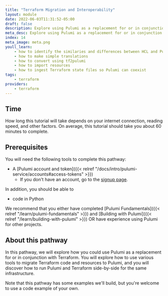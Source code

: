 ```yaml
---
title: "Terraform Migration and Interoperability"
layout: module
date: 2022-06-03T11:31:52-05:00
draft: false
description: Explore using Pulumi as a replacement for or in conjunction with Terraform.
meta_desc: Explore using Pulumi as a replacement for or in conjunction with Terraform.
index: 14
meta_image: meta.png
youll_learn:
    - how to identify the similaries and differences between HCL and Pulumi code
    - how to make simple translations
    - how to convert using tf2pulumi
    - how to import resources
    - how to ingest Terraform state files so Pulumi can coexist
tags:
    - terraform
providers:
    - terraform
---
```


## Time

How long this tutorial will take depends on your internet connection, reading speed, and other factors. On average, this tutorial should take you about 60 minutes to complete.

## Prerequisites

You will need the following tools to complete this pathway:

- A [Pulumi account and token]({{< relref "/docs/intro/pulumi-service/accounts#access-tokens" >}})
  - If you don't have an account, go to the [signup page](https://app.pulumi.com/signup).

In addition, you should be able to

- code in Python

We recommend that you either have completed [Pulumi Fundamentals]({{< relref "/learn/pulumi-fundamentals" >}}) and [Building with Pulumi]({{< relref "/learn/building-with-pulumi" >}}) OR have experience using Pulumi for other projects.

## About this pathway

In this pathway, we will explore how you could use Pulumi as a replacement for or in conjunction with Terraform. You will explore how to use various tools to migrate Terraform code and resources to Pulumi, and you will discover how to run Pulumi and Terraform side-by-side for the same infrastructure.

Note that this pathway has some examples we'll build, but you're welcome to use a code example of your own.